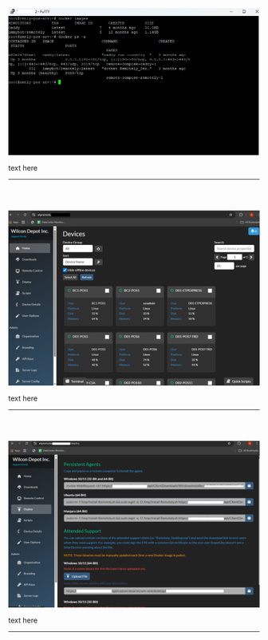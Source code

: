 

<p align="center">
  <img src="../../Projectimg/remotely/remotely 1.png"  alt="remotely1" width="800"/>  
</p>

<p
 style="text-align: left;">
text here
</p>

---

<br><br>


<p align="center">
  <img src="../../Projectimg/remotely/remote2.png"  alt="remotely2" width="800"/>  
</p>

<p
 style="text-align: left;">
text here
</p>

---

<br><br>



<p align="center">
  <img src="../../Projectimg/remotely/remotely3.png"  alt="remotely3" width="800"/>  
</p>

<p
 style="text-align: left;">
text here
</p>

---

<br><br>